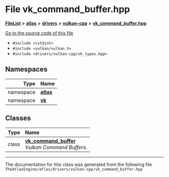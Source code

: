 

# File vk\_command\_buffer.hpp



[**FileList**](files.md) **>** [**atlas**](dir_1e6ffef027cfcf7ded3287660b505c9f.md) **>** [**drivers**](dir_1605561db8076fbb4262fa758aa3edc0.md) **>** [**vulkan-cpp**](dir_47b67bd74134333dd9ae7c9592fa3f49.md) **>** [**vk\_command\_buffer.hpp**](vk__command__buffer_8hpp.md)

[Go to the source code of this file](vk__command__buffer_8hpp_source.md)



* `#include <cstdint>`
* `#include <vulkan/vulkan.h>`
* `#include <drivers/vulkan-cpp/vk_types.hpp>`













## Namespaces

| Type | Name |
| ---: | :--- |
| namespace | [**atlas**](namespaceatlas.md) <br> |
| namespace | [**vk**](namespaceatlas_1_1vk.md) <br> |


## Classes

| Type | Name |
| ---: | :--- |
| class | [**vk\_command\_buffer**](classatlas_1_1vk_1_1vk__command__buffer.md) <br>_Vulkan Command Buffers._  |



















































------------------------------
The documentation for this class was generated from the following file `TheAtlasEngine/atlas/drivers/vulkan-cpp/vk_command_buffer.hpp`


